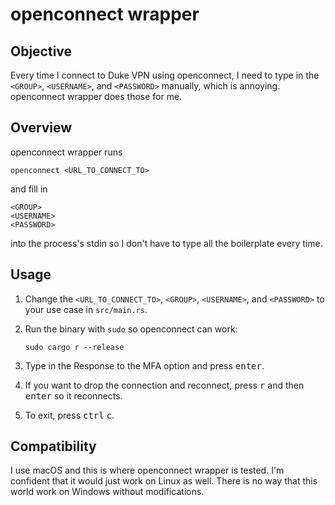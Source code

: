 # openconnect wrapper

## Objective

Every time I connect to Duke VPN using openconnect,
I need to type in the `<GROUP>`,
`<USERNAME>`,
and `<PASSWORD>`
manually,
which is annoying.
openconnect wrapper does those for me.

## Overview

openconnect wrapper runs

```shell
openconnect <URL_TO_CONNECT_TO>
```

and fill in

```text
<GROUP>
<USERNAME>
<PASSWORD>

```

into the process's stdin
so I don't have to type all the boilerplate every time.

## Usage

1. Change the `<URL_TO_CONNECT_TO>`,
    `<GROUP>`,
    `<USERNAME>`,
    and `<PASSWORD>`
    to your use case in `src/main.rs`.
1. Run the binary with `sudo` so openconnect can work:

   ```shell
   sudo cargo r --release
   ```

1. Type in the Response to the MFA option and press <kbd>enter</kbd>.
1. If you want to drop the connection and reconnect,
    press <kbd>r</kbd> and then <kbd>enter</kbd> so it reconnects.
1. To exit, press <kbd>ctrl</kbd> <kbd>c</kbd>.

## Compatibility

I use macOS and this is where openconnect wrapper is tested.
I'm confident that it would just work on Linux as well.
There is no way that this world work on Windows without modifications.
